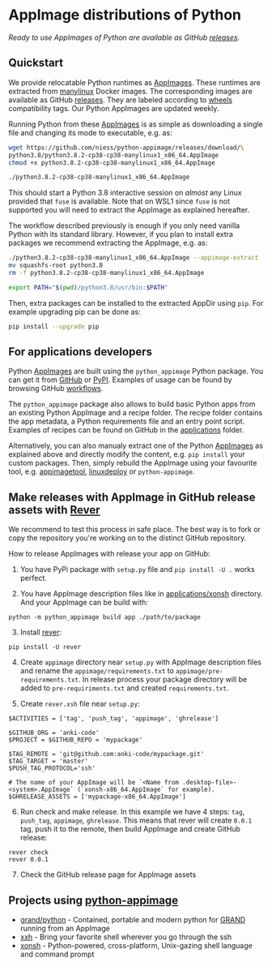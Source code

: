 # AppImage distributions of Python

_Ready to use AppImages of Python are available as GitHub [releases][RELEASES]._

## Quickstart

We provide relocatable Python runtimes as [AppImages][APPIMAGE]. These runtimes
are extracted from [manylinux][MANYLINUX] Docker images. The corresponding
images are available as GitHub [releases][RELEASES]. They are labeled according
to [wheels][WHEEL] compatibility tags. Our Python AppImages are updated
weekly.

Running Python from these [AppImages][APPIMAGE] is as simple as downloading a
single file and changing its mode to executable, e.g.  as:

```sh
wget https://github.com/niess/python-appimage/releases/download/\
python3.8/python3.8.2-cp38-cp38-manylinux1_x86_64.AppImage
chmod +x python3.8.2-cp38-cp38-manylinux1_x86_64.AppImage

./python3.8.2-cp38-cp38-manylinux1_x86_64.AppImage
```

This should start a Python 3.8 interactive session on _almost_ any Linux
provided that `fuse` is available. Note that on WSL1 since `fuse` is not
supported you will need to extract the AppImage as explained hereafter.

The workflow described previously is enough if you only need vanilla Python with
its standard library.  However, if you plan to install extra packages we
recommend extracting the AppImage, e.g. as:

```sh
./python3.8.2-cp38-cp38-manylinux1_x86_64.AppImage --appimage-extract
mv squashfs-root python3.8
rm -f python3.8.2-cp38-cp38-manylinux1_x86_64.AppImage

export PATH="$(pwd)/python3.8/usr/bin:$PATH"
```

Then, extra packages can be installed to the extracted AppDir using `pip`. For
example upgrading pip can be done as:

```sh
pip install --upgrade pip
```

## For applications developers

Python [AppImages][APPIMAGE] are built using the `python_appimage` Python
package. You can get it from [GitHub][GITHUB] or [PyPI][PYPI]. Examples of usage
can be found by browsing GitHub [workflows][WORKFLOWS].

The `python_appimage` package also allows to build basic Python apps from an
existing Python AppImage and a recipe folder. The recipe folder contains the
app metadata, a Python requirements file and an entry point script. Examples of
recipes can be found on GitHub in the [applications][APPLICATIONS] folder.

Alternatively, you can also manualy extract one of the Python [AppImages][APPIMAGE]
as explained above and directly modify the content, e.g. `pip install` your custom
packages. Then, simply rebuild the AppImage using your favourite tool, e.g.
[appimagetool][APPIMAGETOOL], [linuxdeploy][LINUXDEPLOY] or `python-appimage`.

## Make releases with AppImage in GitHub release assets with [Rever](https://regro.github.io/rever-docs/)

We recommend to test this process in safe place. The best way is to fork or copy the repository you're working on
to the distinct GitHub repository.

How to release AppImages with release your app on GitHub:

1. You have PyPi package with `setup.py` file and `pip install -U .` works perfect. 

2. You have AppImage description files like in 
[applications/xonsh](https://github.com/niess/python-appimage/tree/master/applications/xonsh) directory. 
And your AppImage can be build with:
```
python -m python_appimage build app ./path/to/package
```

3. Install [rever](https://regro.github.io/rever-docs/):
```
pip install -U rever
```

4. Create `appimage` directory near `setup.py` with AppImage description files 
and rename the `appimage/requirements.txt` to `appimage/pre-requirements.txt`. In release process your package directory 
will be added to `pre-requiriments.txt` and created `requirements.txt`.  

5. Create `rever.xsh` file near `setup.py`: 
```
$ACTIVITIES = ['tag', 'push_tag', 'appimage', 'ghrelease']

$GITHUB_ORG = 'anki-code'
$PROJECT = $GITHUB_REPO = 'mypackage'

$TAG_REMOTE = 'git@github.com:anki-code/mypackage.git'
$TAG_TARGET = 'master'
$PUSH_TAG_PROTOCOL='ssh'

# The name of your AppImage will be `<Name from .desktop-file>-<system>.AppImage` (`xonsh-x86_64.AppImage` for example).
$GHRELEASE_ASSETS = ['mypackage-x86_64.AppImage']
```
 
6. Run check and make release. In this example we have 4 steps: `tag`, `push_tag`, `appimage`, `ghrelease`. This means that rever will create `0.0.1` tag, 
push it to the remote, then build AppImage and create GitHub release:
```
rever check
rever 0.0.1
```  

7. Check the GitHub release page for AppImage assets

## Projects using [python-appimage][PYTHON_APPIMAGE]
* [grand/python](https://github.com/grand-mother/python) - Contained, portable
  and modern python for [GRAND][GRAND] running from an AppImage
* [xxh](https://github.com/xxh/xxh) - Bring your favorite shell wherever you go
  through the ssh 
* [xonsh](https://github.com/xonsh/xonsh) - Python-powered, cross-platform, Unix-gazing 
  shell language and command prompt


[APPIMAGE]: https://appimage.org
[APPIMAGETOOL]: https://appimage.github.io/appimagetool
[APPLICATIONS]: https://github.com/niess/python-appimage/tree/master/applications
[GITHUB]: https://github.com/niess/python-appimage
[LINUXDEPLOY]: https://github.com/linuxdeploy/linuxdeploy
[MANYLINUX]: https://github.com/pypa/manylinux
[PYPI]: https://pypi.org/project/python-appimage
[RELEASES]: https://github.com/niess/python-appimage/releases
[WHEEL]: https://pythonwheels.com
[WORKFLOWS]: https://github.com/niess/python-appimage/tree/master/.github/workflows
[GRAND]: http://grand.cnrs.fr
[PYTHON_APPIMAGE]: https://github.com/niess/python-appimage